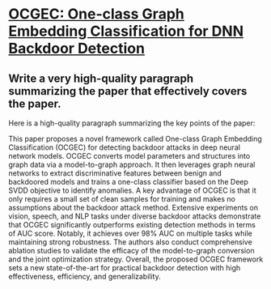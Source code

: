 # [OCGEC: One-class Graph Embedding Classification for DNN Backdoor   Detection](https://arxiv.org/abs/2312.01585)

## Write a very high-quality paragraph summarizing the paper that effectively covers the paper.

 Here is a high-quality paragraph summarizing the key points of the paper:

This paper proposes a novel framework called One-class Graph Embedding Classification (OCGEC) for detecting backdoor attacks in deep neural network models. OCGEC converts model parameters and structures into graph data via a model-to-graph approach. It then leverages graph neural networks to extract discriminative features between benign and backdoored models and trains a one-class classifier based on the Deep SVDD objective to identify anomalies. A key advantage of OCGEC is that it only requires a small set of clean samples for training and makes no assumptions about the backdoor attack method. Extensive experiments on vision, speech, and NLP tasks under diverse backdoor attacks demonstrate that OCGEC significantly outperforms existing detection methods in terms of AUC score. Notably, it achieves over 98% AUC on multiple tasks while maintaining strong robustness. The authors also conduct comprehensive ablation studies to validate the efficacy of the model-to-graph conversion and the joint optimization strategy. Overall, the proposed OCGEC framework sets a new state-of-the-art for practical backdoor detection with high effectiveness, efficiency, and generalizability.

